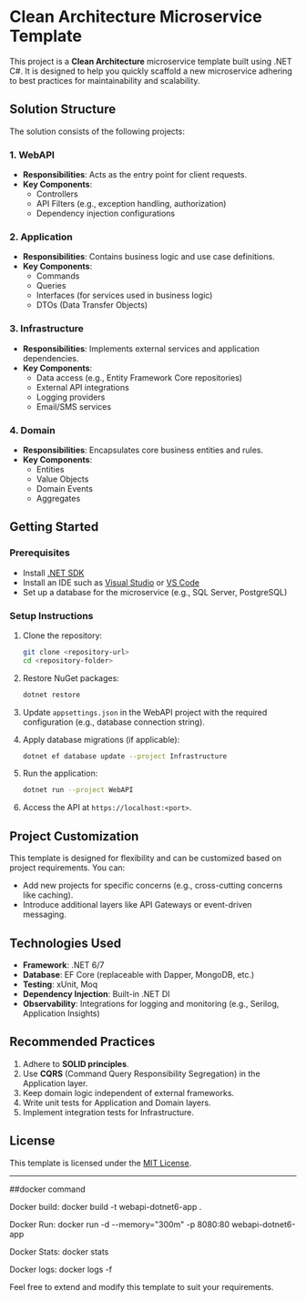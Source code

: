 # Clean Architecture Microservice Template

This project is a **Clean Architecture** microservice template built using .NET C#. It is designed to help you quickly scaffold a new microservice adhering to best practices for maintainability and scalability.

## Solution Structure
The solution consists of the following projects:

### 1. WebAPI
- **Responsibilities**: Acts as the entry point for client requests.
- **Key Components**:
  - Controllers
  - API Filters (e.g., exception handling, authorization)
  - Dependency injection configurations

### 2. Application
- **Responsibilities**: Contains business logic and use case definitions.
- **Key Components**:
  - Commands
  - Queries
  - Interfaces (for services used in business logic)
  - DTOs (Data Transfer Objects)

### 3. Infrastructure
- **Responsibilities**: Implements external services and application dependencies.
- **Key Components**:
  - Data access (e.g., Entity Framework Core repositories)
  - External API integrations
  - Logging providers
  - Email/SMS services

### 4. Domain
- **Responsibilities**: Encapsulates core business entities and rules.
- **Key Components**:
  - Entities
  - Value Objects
  - Domain Events
  - Aggregates

## Getting Started

### Prerequisites
- Install [.NET SDK](https://dotnet.microsoft.com/download)
- Install an IDE such as [Visual Studio](https://visualstudio.microsoft.com/) or [VS Code](https://code.visualstudio.com/)
- Set up a database for the microservice (e.g., SQL Server, PostgreSQL)

### Setup Instructions
1. Clone the repository:
   ```bash
   git clone <repository-url>
   cd <repository-folder>
   ```

2. Restore NuGet packages:
   ```bash
   dotnet restore
   ```

3. Update `appsettings.json` in the WebAPI project with the required configuration (e.g., database connection string).

4. Apply database migrations (if applicable):
   ```bash
   dotnet ef database update --project Infrastructure
   ```

5. Run the application:
   ```bash
   dotnet run --project WebAPI
   ```

6. Access the API at `https://localhost:<port>`.

## Project Customization
This template is designed for flexibility and can be customized based on project requirements. You can:
- Add new projects for specific concerns (e.g., cross-cutting concerns like caching).
- Introduce additional layers like API Gateways or event-driven messaging.

## Technologies Used
- **Framework**: .NET 6/7
- **Database**: EF Core (replaceable with Dapper, MongoDB, etc.)
- **Testing**: xUnit, Moq
- **Dependency Injection**: Built-in .NET DI
- **Observability**: Integrations for logging and monitoring (e.g., Serilog, Application Insights)

## Recommended Practices
1. Adhere to **SOLID principles**.
2. Use **CQRS** (Command Query Responsibility Segregation) in the Application layer.
3. Keep domain logic independent of external frameworks.
4. Write unit tests for Application and Domain layers.
5. Implement integration tests for Infrastructure.

## License
This template is licensed under the [MIT License](LICENSE).

---

##docker command

Docker build:
docker build -t webapi-dotnet6-app .

Docker Run:
docker run -d --memory="300m" -p 8080:80 webapi-dotnet6-app

Docker Stats: 
docker stats <contianerId>

Docker logs:
docker logs -f <containerId>



Feel free to extend and modify this template to suit your requirements.

